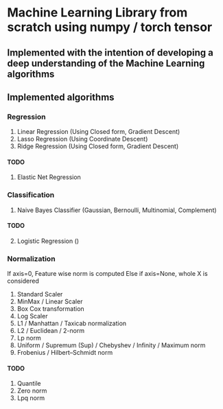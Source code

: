 # Machine Learning Library from scratch using numpy / torch tensor

## Implemented with the intention of developing a deep understanding of the Machine Learning algorithms

## Implemented algorithms
### Regression
1. Linear Regression (Using Closed form, Gradient Descent)
2. Lasso Regression (Using Coordinate Descent)
3. Ridge Regression (Using Closed form, Gradient Descent)
#### TODO
1. Elastic Net Regression
### Classification
1. Naive Bayes Classifier (Gaussian, Bernoulli, Multinomial, Complement)
#### TODO
2. Logistic Regression ()

### Normalization
If axis=0, Feature wise norm is computed
Else if axis=None, whole X is considered

1. Standard Scaler
2. MinMax / Linear Scaler
3. Box Cox transformation
4. Log Scaler
5. L1 / Manhattan / Taxicab normalization
6. L2 / Euclidean / 2-norm
7. Lp norm
8. Uniform / Supremum (Sup) / Chebyshev / Infinity / Maximum norm
9. Frobenius / Hilbert–Schmidt norm
#### TODO
1. Quantile
2. Zero norm
3. Lpq norm
